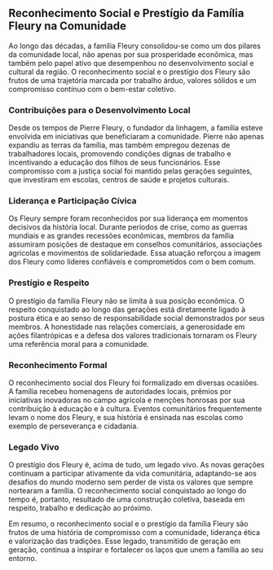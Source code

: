 
## Reconhecimento Social e Prestígio da Família Fleury na Comunidade

Ao longo das décadas, a família Fleury consolidou-se como um dos pilares da comunidade local, não apenas por sua prosperidade econômica, mas também pelo papel ativo que desempenhou no desenvolvimento social e cultural da região. O reconhecimento social e o prestígio dos Fleury são frutos de uma trajetória marcada por trabalho árduo, valores sólidos e um compromisso contínuo com o bem-estar coletivo.

### Contribuições para o Desenvolvimento Local

Desde os tempos de Pierre Fleury, o fundador da linhagem, a família esteve envolvida em iniciativas que beneficiaram a comunidade. Pierre não apenas expandiu as terras da família, mas também empregou dezenas de trabalhadores locais, promovendo condições dignas de trabalho e incentivando a educação dos filhos de seus funcionários. Esse compromisso com a justiça social foi mantido pelas gerações seguintes, que investiram em escolas, centros de saúde e projetos culturais.

### Liderança e Participação Cívica

Os Fleury sempre foram reconhecidos por sua liderança em momentos decisivos da história local. Durante períodos de crise, como as guerras mundiais e as grandes recessões econômicas, membros da família assumiram posições de destaque em conselhos comunitários, associações agrícolas e movimentos de solidariedade. Essa atuação reforçou a imagem dos Fleury como líderes confiáveis e comprometidos com o bem comum.

### Prestígio e Respeito

O prestígio da família Fleury não se limita à sua posição econômica. O respeito conquistado ao longo das gerações está diretamente ligado à postura ética e ao senso de responsabilidade social demonstrados por seus membros. A honestidade nas relações comerciais, a generosidade em ações filantrópicas e a defesa dos valores tradicionais tornaram os Fleury uma referência moral para a comunidade.

### Reconhecimento Formal

O reconhecimento social dos Fleury foi formalizado em diversas ocasiões. A família recebeu homenagens de autoridades locais, prêmios por iniciativas inovadoras no campo agrícola e menções honrosas por sua contribuição à educação e à cultura. Eventos comunitários frequentemente levam o nome dos Fleury, e sua história é ensinada nas escolas como exemplo de perseverança e cidadania.

### Legado Vivo

O prestígio dos Fleury é, acima de tudo, um legado vivo. As novas gerações continuam a participar ativamente da vida comunitária, adaptando-se aos desafios do mundo moderno sem perder de vista os valores que sempre nortearam a família. O reconhecimento social conquistado ao longo do tempo é, portanto, resultado de uma construção coletiva, baseada em respeito, trabalho e dedicação ao próximo.

Em resumo, o reconhecimento social e o prestígio da família Fleury são frutos de uma história de compromisso com a comunidade, liderança ética e valorização das tradições. Esse legado, transmitido de geração em geração, continua a inspirar e fortalecer os laços que unem a família ao seu entorno.
```